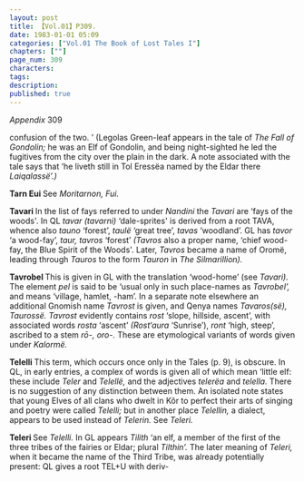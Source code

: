 ```yaml
---
layout: post
title: 【Vol.01】P309.
date: 1983-01-01 05:09
categories: ["Vol.01 The Book of Lost Tales I"]
chapters: [""]
page_num: 309
characters: 
tags: 
description: 
published: true
---
```


<p style="text-indent: 0;">
<I>Appendix </I>309
</p>

confusion of the two. ’ (Legolas Green-leaf appears in the tale of <I>The Fall of Gondolin; </I>he was an Elf of Gondolin, and being night-sighted he led the fugitives from the city over the plain in the dark. A note associated with the tale says that ‘he liveth still in Tol Eressëa named by the Eldar there <I>Laiqalassë’.)</I>

<B>Tarn Eui   </B>See <I>Moritarnon, Fui.</I>

<B>Tavari   </B>In the list of fays referred to under <I>Nandini </I>the <I>Tavari </I>are ‘fays of the woods'. In QL <I>tavar (tavarni) </I>‘dale-sprites' is derived from a root TAVA, whence also <I>tauno </I>‘forest’, <I>taulë </I>‘great tree’, <I>tavas </I>‘woodland’. GL has <I>tavor </I>‘a wood-fay’, <I>taur, tavros </I>‘forest’ <I>(Tavros </I>also a proper name, ‘chief wood-fay, the Blue Spirit of the Woods'. Later, <I>Tavros </I>became a name of Oromë, leading through <I>Tauros </I>to the form <I>Tauron </I>in <I>The Silmarillion).</I>

<B>Tavrobel   </B>This is given in GL with the translation ‘wood-home’ (see <I>Tavari). </I>The element <I>pel </I>is said to be ‘usual only in such place-names as <I>Tavrobel’, </I>and means ‘village, hamlet, -ham’. In a separate note elsewhere an additional Gnomish name <I>Tavrost </I>is given, and Qenya names <I>Tavaros(së), Taurossë. Tavrost </I>evidently contains <I>rost </I>‘slope, hillside, ascent’, with associated words <I>rosta </I>‘ascent’ <I>(Rost‘aura </I>‘Sunrise’), <I>ront </I>‘high, steep’, ascribed to a stem <I>rō-, oro-. </I>These are etymological variants of words given under <I>Kalormë.</I>

<B>Telelli   </B>This term, which occurs once only in the Tales (p. 9), is obscure. In QL, in early entries, a complex of words is given all of which mean ‘little elf: these include <I>Teler </I>and <I>Telellë, </I>and the adjectives <I>telerëa </I>and <I>telella. </I>There is no suggestion of any distinction between them. An isolated note states that young Elves of all clans who dwelt in Kôr to perfect their arts of singing and poetry were called <I>Telelli; </I>but in another place <I>Telellin, </I>a dialect, appears to be used instead of <I>Telerin. </I>See <I>Teleri.</I>

<B>Teleri   </B>See <I>Telelli. </I>In GL appears <I>Tilith </I>‘an elf, a member of the first of the three tribes of the fairies or Eldar; plural <I>Tilthin’. </I>The later meaning of <I>Teleri, </I>when it became the name of the Third Tribe, was already potentially present: QL gives a root TEL+U with deriv-

